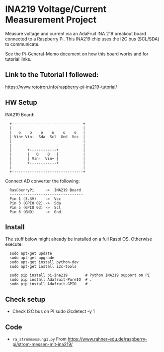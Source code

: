 # INA219 Voltage/Current Measurement Project
  Measure voltage and current via an AdaFruit INA 219 breakout board connected
  to a Raspberry Pi.
  This INA219 chip uses the I2C bus (SCL/SDA) to communicate.

  See the Pi-General-Memo document on how this board works and for tutorial
  links.

## Link to the Tutorial I followed:
  https://www.rototron.info/raspberry-pi-ina219-tutorial/

## HW Setup
  INA219 Board:

  ```
    +--------------------------------+
    |                                |
    |   o    o    o    o    o    o   |
    | Vin+ Vin-  Sda  Scl  Gnd  Vcc  |
    |                                |
    |                                |
    |       +------------+           |
    |       |   O    O   |           |
    |       | Vin-  Vin+ |           |
    |       +------------+           |
    |                                |
    +--------------------------------+

  ```

  Connect AD converter the following:

  ```
    RasüberryPi     ->  INA219 Board
    ---------------------------------
    Pin 1 (3.3V)    ->  Vcc
    Pin 3 (GPIO 02) ->  Sda
    Pin 5 (GPIO 03) ->  Scl
    Pin 6 (GND)     ->  Gnd

  ```    

## Install

  The stuff below might already be installed on a full Raspi OS.
  Otherwise execute:
  ```
    sudo apt-get update
    sudo apt-get upgrade
    sudo apt-get install python-dev
    sudo apt-get install i2c-tools

    sudo pip install pi-ina219        # Python INA219 support on PI
    sudo pip install Adafruit-PureIO  # .
    sudo pip install Adafruit-GPIO    #
  ```

## Check setup

  - Check I2C bus on PI
       sudo i2cdetect -y 1



## Code

  - `ra_strommessung1.py`
    From https://www.rahner-edu.de/raspberry-pi/strom-messen-mit-ina219/  
